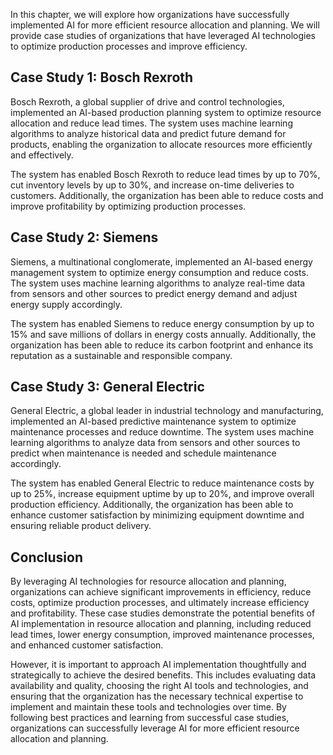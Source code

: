 

In this chapter, we will explore how organizations have successfully implemented AI for more efficient resource allocation and planning. We will provide case studies of organizations that have leveraged AI technologies to optimize production processes and improve efficiency.

Case Study 1: Bosch Rexroth
---------------------------

Bosch Rexroth, a global supplier of drive and control technologies, implemented an AI-based production planning system to optimize resource allocation and reduce lead times. The system uses machine learning algorithms to analyze historical data and predict future demand for products, enabling the organization to allocate resources more efficiently and effectively.

The system has enabled Bosch Rexroth to reduce lead times by up to 70%, cut inventory levels by up to 30%, and increase on-time deliveries to customers. Additionally, the organization has been able to reduce costs and improve profitability by optimizing production processes.

Case Study 2: Siemens
---------------------

Siemens, a multinational conglomerate, implemented an AI-based energy management system to optimize energy consumption and reduce costs. The system uses machine learning algorithms to analyze real-time data from sensors and other sources to predict energy demand and adjust energy supply accordingly.

The system has enabled Siemens to reduce energy consumption by up to 15% and save millions of dollars in energy costs annually. Additionally, the organization has been able to reduce its carbon footprint and enhance its reputation as a sustainable and responsible company.

Case Study 3: General Electric
------------------------------

General Electric, a global leader in industrial technology and manufacturing, implemented an AI-based predictive maintenance system to optimize maintenance processes and reduce downtime. The system uses machine learning algorithms to analyze data from sensors and other sources to predict when maintenance is needed and schedule maintenance accordingly.

The system has enabled General Electric to reduce maintenance costs by up to 25%, increase equipment uptime by up to 20%, and improve overall production efficiency. Additionally, the organization has been able to enhance customer satisfaction by minimizing equipment downtime and ensuring reliable product delivery.

Conclusion
----------

By leveraging AI technologies for resource allocation and planning, organizations can achieve significant improvements in efficiency, reduce costs, optimize production processes, and ultimately increase efficiency and profitability. These case studies demonstrate the potential benefits of AI implementation in resource allocation and planning, including reduced lead times, lower energy consumption, improved maintenance processes, and enhanced customer satisfaction.

However, it is important to approach AI implementation thoughtfully and strategically to achieve the desired benefits. This includes evaluating data availability and quality, choosing the right AI tools and technologies, and ensuring that the organization has the necessary technical expertise to implement and maintain these tools and technologies over time. By following best practices and learning from successful case studies, organizations can successfully leverage AI for more efficient resource allocation and planning.
